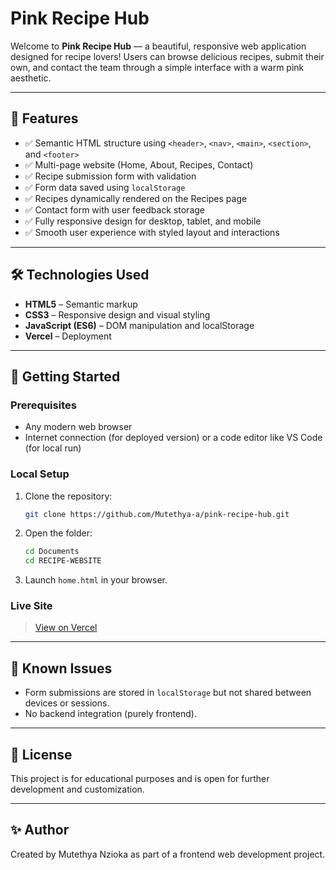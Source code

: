 # Pink Recipe Hub

Welcome to **Pink Recipe Hub** — a beautiful, responsive web application designed for recipe lovers! Users can browse delicious recipes, submit their own, and contact the team through a simple interface with a warm pink aesthetic.

---

## 🌟 Features

- ✅ Semantic HTML structure using `<header>`, `<nav>`, `<main>`, `<section>`, and `<footer>`
- ✅ Multi-page website (Home, About, Recipes, Contact)
- ✅ Recipe submission form with validation
- ✅ Form data saved using `localStorage`
- ✅ Recipes dynamically rendered on the Recipes page
- ✅ Contact form with user feedback storage
- ✅ Fully responsive design for desktop, tablet, and mobile
- ✅ Smooth user experience with styled layout and interactions

---

## 🛠️ Technologies Used

- **HTML5** – Semantic markup
- **CSS3** – Responsive design and visual styling
- **JavaScript (ES6)** – DOM manipulation and localStorage
- **Vercel** – Deployment

---

## 🚀 Getting Started

### Prerequisites

- Any modern web browser
- Internet connection (for deployed version) or a code editor like VS Code (for local run)

### Local Setup

1. Clone the repository:
   ```bash
   git clone https://github.com/Mutethya-a/pink-recipe-hub.git
   ```
2. Open the folder:
   ```bash
   cd Documents
   cd RECIPE-WEBSITE
   ```
3. Launch `home.html` in your browser.

### Live Site

> [View on Vercel](https://your-vercel-deployment-url.vercel.app)


---

## 📌 Known Issues

- Form submissions are stored in `localStorage` but not shared between devices or sessions.
- No backend integration (purely frontend).

---

## 📄 License

This project is for educational purposes and is open for further development and customization.

---

## ✨ Author

Created by Mutethya Nzioka as part of a frontend web development project.
```